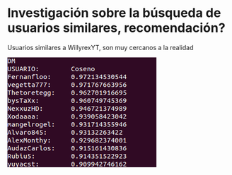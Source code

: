 # Investigación sobre la búsqueda de usuarios similares, recomendación?
Usuarios similares a WillyrexYT, son muy cercanos a la realidad

![Alt text](../DesignImages/usuariosSimilares.png?raw=true "Diseño de clases")